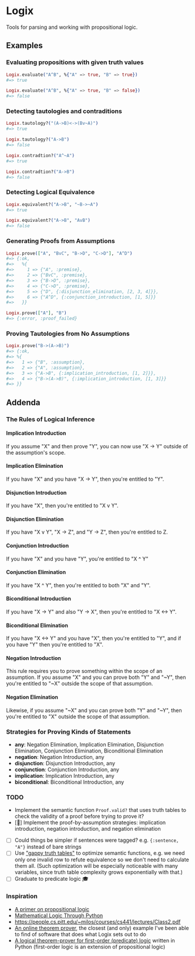 # Logix

Tools for parsing and working with propositional logic.

## Examples

### Evaluating propositions with given truth values

```elixir
Logix.evaluate("A^B", %{"A" => true, "B" => true})
#=> true

Logix.evaluate("A^B", %{"A" => true, "B" => false})
#=> false
```

### Detecting tautologies and contraditions

```elixir
Logix.tautology?("(A->B)<->(Bv~A)")
#=> true

Logix.tautology?("A->B")
#=> false

Logix.contradtion?("A^~A")
#=> true

Logix.contradtion?("A->B")
#=> false
```

### Detecting Logical Equivalence

```elixir
Logix.equivalent?("A->B", "~B->~A")
#=> true

Logix.equivalent?("A->B", "AvB")
#=> false
```

### Generating Proofs from Assumptions

```elixir
Logix.prove(["A", "BvC", "B->D", "C->D"], "A^D")
#=> {:ok,
#=>   %{
#=>     1 => {"A", :premise},
#=>     2 => {"BvC", :premise},
#=>     3 => {"B->D", :premise},
#=>     4 => {"C->D", :premise},
#=>     5 => {"D", {:disjunction_elimination, [2, 3, 4]}},
#=>     6 => {"A^D", {:conjunction_introduction, [1, 5]}}
#=>   }}

Logix.prove(["A"], "B")
#=> {:error, :proof_failed}
```

### Proving Tautologies from No Assumptions

```elixir
Logix.prove("B->(A->B)")
#=> {:ok,
#=> %{
#=>   1 => {"B", :assumption},
#=>   2 => {"A", :assumption},
#=>   3 => {"A->B", {:implication_introduction, [1, 2]}},
#=>   4 => {"B->(A->B)", {:implication_introduction, [1, 3]}}
#=> }}
```

## Addenda

### The Rules of Logical Inference

#### Implication Introduction

If you assume "X" and then prove "Y", you can now use "X -> Y" outside of the assumption's scope.

#### Implication Elimination

If you have "X" and you have "X -> Y", then you're entitled to "Y".

#### Disjunction Introduction

If you have "X", then you're entitled to "X v Y".

#### Disjunction Elimination

If you have "X v Y", "X -> Z", and "Y -> Z", then you're entitled to Z.

#### Conjunction Introduction

If you have "X" and you have "Y", you're entitled to "X ^ Y"

#### Conjunction Elimination

If you have "X ^ Y", then you're entitled to both "X" and "Y".

#### Biconditional Introduction

If you have "X -> Y" and also "Y -> X", then you're entitled to "X <-> Y".

#### Biconditional Elimination

If you have "X <-> Y" and you have "X", then you're entitled to "Y", and if you have "Y" then you're entitled to "X".

#### Negation Introduction

This rule requires you to prove something within the scope of an assumption. If you assume "X" and you can prove both "Y" and "~Y", then you're entitled to "~X" outside the scope of that assumption.

#### Negation Elimination

Likewise, if you assume "~X" and you can prove both "Y" and "~Y", then you're entitled to "X" outside the scope of that assumption.

### Strategies for Proving Kinds of Statements

- **any**: Negation Elimination, Implication Elimination, Disjunction Elimination, Conjunction Elimination, Biconditional Elimination
- **negation**: Negation Introduction, any
- **disjunction**: Disjunction Introduction, any
- **conjunction**: Conjunction Introduction, any
- **implication**: Implication Introduction, any
- **biconditional**: Biconditional Introduction, any

### TODO
- Implement the semantic function `Proof.valid?` that uses truth tables to check the validity of a proof before trying to prove it?
- [🚧] Implement the proof-by-assumption strategies: implication introduction, negation introduction, and negation elimination
- [ ] Could things be simpler if sentences were tagged? e.g. `{:sentence, "A"}` instead of bare strings
- [ ] Use ["gappy truth tables"](https://sites.oxy.edu/traiger/logic/primer/chapter5/gappy.html) to optimize semantic functions, e.g. we need only one invalid row to refute equivalence so we don't need to calculate them all. (Such optimization will be especially noticeable with many variables, since truth table complexity grows exponentially with that.)
- [ ] Graduate to predicate logic 🎓

### Inspiration

- [A primer on propositional logic](https://sites.oxy.edu/traiger/logic/primer/table-of-contents.html)
- [Mathematical Logic Through Python](https://www.logicthrupython.org/)
- https://people.cs.pitt.edu/~milos/courses/cs441/lectures/Class2.pdf
- [An online theorem prover](http://teachinglogic.liglab.fr/DN/index.php?formula=p+%26+%28q+%2B+r%29+%3C%3D%3E+%28p+%26+q%29+%2B+%28p+%26+r%29&action=Prove+Formula), the closest (and only) example I've been able to find of software that does what Logix sets out to do
- [A logical theorem-prover for first-order (predicate) logic](https://github.com/stepchowfun/theorem-prover) written in Python (first-order logic is an extension of propositional logic)
